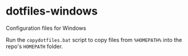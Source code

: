 # dotfiles-windows
Configuration files for Windows

Run the `copydotfiles.bat` script to copy files from `%HOMEPATH%` into the repo's `HOMEPATH` folder.
